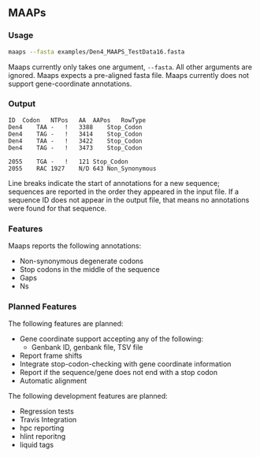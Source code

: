 MAAPs
------

### Usage
```bash
maaps --fasta examples/Den4_MAAPS_TestData16.fasta
```

Maaps currently only takes one argument, `--fasta`. All other arguments are ignored.
Maaps expects a pre-aligned fasta file. 
Maaps currently does not support gene-coordinate annotations.

### Output
```
ID	Codon	NTPos	AA	AAPos	RowType
Den4	TAA	-	!	3388	Stop_Codon
Den4	TAG	-	!	3414	Stop_Codon
Den4	TAA	-	!	3422	Stop_Codon
Den4	TAG	-	!	3473	Stop_Codon

2055	TGA	-	!	121	Stop_Codon
2055	RAC	1927	N/D	643	Non_Synonymous
```

Line breaks indicate the start of annotations for a new sequence; sequences are reported in the order they appeared in the input file.
If a sequence ID does not appear in the output file, that means no annotations were found for that sequence.

### Features

Maaps reports the following annotations: 

  * Non-synonymous degenerate codons
  * Stop codons in the middle of the sequence
  * Gaps
  * Ns

### Planned Features
The following features are planned:

  * Gene coordinate support accepting any of the following:
      * Genbank ID, genbank file, TSV file
  * Report frame shifts
  * Integrate stop-codon-checking with gene coordinate information
  * Report if the sequence/gene does not end with a stop codon
  * Automatic alignment

The following development features are planned:
  * Regression tests
  * Travis Integration
  * hpc reporting
  * hlint reporitng
  * liquid tags
